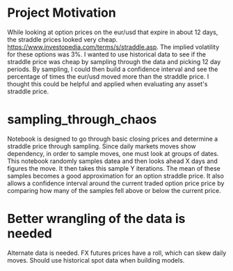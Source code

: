 # Project Motivation
While looking at option prices on the eur/usd that expire in about 12 days, the straddle prices looked very cheap.  https://www.investopedia.com/terms/s/straddle.asp.  The implied volatility for these options was 3%.  I wanted to use historical data to see if the straddle price was cheap by sampling through the data and picking 12 day periods.  By sampling, I could then build a confidence interval and see the percentage of times the eur/usd moved more than the straddle price.  I thought this could be helpful and applied when evaluating any asset's straddle price.   

# sampling_through_chaos

Notebook is designed to go through basic closing prices and determine a straddle price through sampling.  Since daily markets moves 
show dependency, in order to sample moves, one must look at groups of dates.  This notebook randomly samples datea and then looks 
ahead X days and figures the move.  It then takes this sample Y iterations.  The mean of these samples
becomes a good approximation for an option straddle price.  It also allows a confidence interval around the current traded
option price price by comparing how many of the samples fell above or below the current price.  

# Better wrangling of the data is needed 
Alternate data is needed.  FX futures prices have a roll, which can skew daily moves.  Should use historical spot data when 
building models.  

